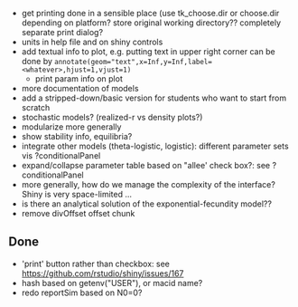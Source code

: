 * get printing done in a sensible place (use tk_choose.dir or choose.dir depending on platform?  store original working directory??  completely separate print dialog?
* units in help file and on shiny controls
* add textual info to plot, e.g. putting text in upper right corner can be done by `annotate(geom="text",x=Inf,y=Inf,label=<whatever>,hjust=1,vjust=1)`
    * print param info on plot
* more documentation of models
* add a stripped-down/basic version for students who want to start from scratch
* stochastic models? (realized-r vs density plots?)
* modularize more generally
* show stability info, equilibria?
* integrate other models (theta-logistic, logistic): different parameter sets vis ?conditionalPanel
* expand/collapse parameter table based on "allee' check box?: see ?conditionalPanel
* more generally, how do we manage the complexity of the interface?  Shiny is very space-limited ... 
* is there an analytical solution of the exponential-fecundity model??
* remove divOffset offset chunk

## Done
* 'print' button rather than checkbox: see https://github.com/rstudio/shiny/issues/167
* hash based on getenv("USER"), or macid name?
* redo reportSim based on N0=0?
